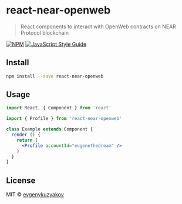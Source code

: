 # react-near-openweb

> React components to interact with OpenWeb contracts on NEAR Protocol blockchain

[![NPM](https://img.shields.io/npm/v/react-near-openweb.svg)](https://www.npmjs.com/package/react-near-openweb) [![JavaScript Style Guide](https://img.shields.io/badge/code_style-standard-brightgreen.svg)](https://standardjs.com)

## Install

```bash
npm install --save react-near-openweb
```

## Usage

```jsx
import React, { Component } from 'react'

import { Profile } from 'react-near-openweb'

class Example extends Component {
  render () {
    return (
      <Profile accountId="eugenethedream" />
    )
  }
}
```

## License

MIT © [evgenykuzyakov](https://github.com/evgenykuzyakov)
